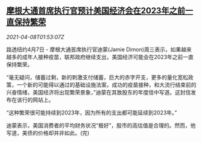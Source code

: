 <!--1617847264000-->
[摩根大通首席执行官预计美国经济会在2023年之前一直保持繁荣](https://cn.reuters.com/article/jp-morgan-ceo-usa-economy-0407-wedn-idCNKBS2BV05Z)
------

<div><i>2021-04-08T01:53:07Z</i></div><p>路透纽约4月7日 - 摩根大通首席执行官迪蒙(Jamie Dimon)周三表示，如果越来越多的成年人接种疫苗，联邦政府继续支出，美国经济可能会在2023年之前一直保持繁荣。 　</p><p>“毫无疑问，储蓄过剩，新的刺激支付储蓄，巨大的赤字开支，更多的量化宽松政策，一个新的可能得以通过的基础设施法案，成功的疫苗接种，和大流行结束前的兴奋情绪，美国经济将出现繁荣景象，”迪蒙在其致股东的年度信中写道。这封信发布在该行的网站上。</p><p>“这种繁荣很可能持续到2023年，因为所有的支出都可能延续到2023年。” 　</p><p>迪蒙表示，美国消费者的平均财务状况“极好”，股市的高估值是合理的。然而，他写道，美债的价格却并非如此。(完)</p>
